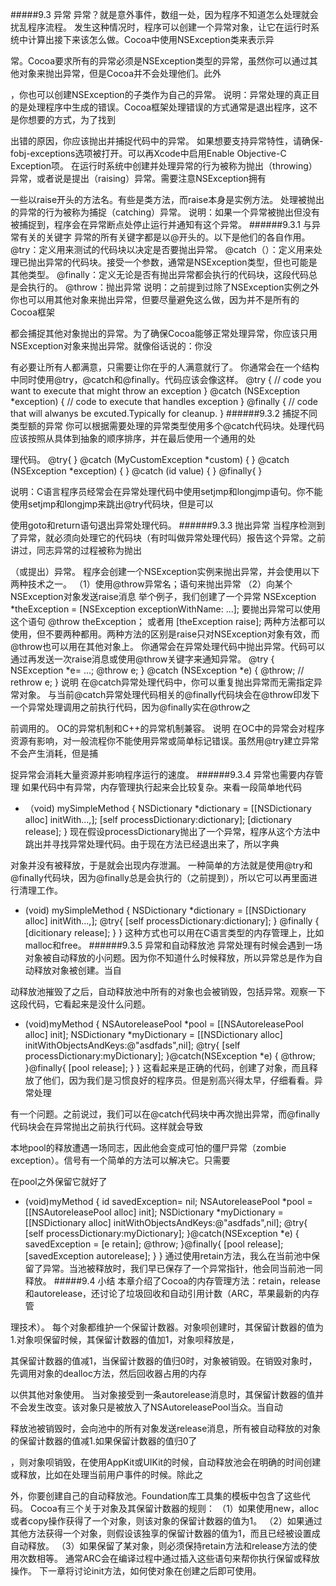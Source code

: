 #####9.3 异常
异常？就是意外事件，数组一处，因为程序不知道怎么处理就会扰乱程序流程。
发生这种情况时，程序可以创建一个异常对象，让它在运行时系统中计算出接下来该怎么做。Cocoa中使用NSException类来表示异

常。Cocoa要求所有的异常必须是NSException类型的异常，虽然你可以通过其他对象来抛出异常，但是Cocoa并不会处理他们。此外

，你也可以创建NSException的子类作为自己的异常。
说明：异常处理的真正目的是处理程序中生成的错误。Cocoa框架处理错误的方式通常是退出程序，这不是你想要的方式，为了找到

出错的原因，你应该抛出并捕捉代码中的异常。
如果想要支持异常特性，请确保-fobj-exceptions选项被打开。可以再Xcode中启用Enable Objective-C Exception项。
在运行时系统中创建并处理异常的行为被称为抛出（throwing）异常，或者说是提出（raising）异常。需要注意NSException拥有

一些以raise开头的方法名。有些是类方法，而raise本身是实例方法。
处理被抛出的异常的行为被称为捕捉（catching）异常。
说明：如果一个异常被抛出但没有被捕捉到，程序会在异常断点处停止运行并通知有这个异常。
######9.3.1 与异常有关的关键字
异常的所有关键字都是以@开头的。以下是他们的各自作用。
@try：定义用来测试的代码块以决定是否要抛出异常。
@catch（）：定义用来处理已抛出异常的代码块。接受一个参数，通常是NSException类型，但也可能是其他类型。
@finally：定义无论是否有抛出异常都会执行的代码块，这段代码总是会执行的。
@throw：抛出异常
说明：之前提到过除了NSException实例之外你也可以用其他对象来抛出异常，但要尽量避免这么做，因为并不是所有的Cocoa框架

都会捕捉其他对象抛出的异常。为了确保Cocoa能够正常处理异常，你应该只用NSException对象来抛出异常。就像俗话说的：你没

有必要让所有人都满意，只需要让你在乎的人满意就行了。
你通常会在一个结构中同时使用@try，@catch和@finally。代码应该会像这样。
@try
{
// code you want to execute that might throw an exception
}
@catch (NSException *exception)
{
// code to execute that handles exception
}
@finally
{
// code that will alwanys be excuted.Typically for cleanup.
}
######9.3.2 捕捉不同类型额的异常
你可以根据需要处理的异常类型使用多个@catch代码块。处理代码应该按照从具体到抽象的顺序排序，并在最后使用一个通用的处

理代码。
@try{
} @catch (MyCustomException *custom) {
} @catch (NSException *exception) {
} @catch (id value) {
} @finally{
}

说明：C语言程序员经常会在异常处理代码中使用setjmp和longjmp语句。你不能使用setjmp和longjmp来跳出@try代码块，但是可以

使用goto和return语句退出异常处理代码。
######9.3.3 抛出异常
当程序检测到了异常，就必须向处理它的代码块（有时叫做异常处理代码）报告这个异常。之前讲过，同志异常的过程被称为抛出

（或提出）异常。
程序会创建一个NSException实例来抛出异常，并会使用以下两种技术之一。
（1）使用@throw异常名；语句来抛出异常
（2）向某个NSException对象发送raise消息
举个例子，我们创建了一个异常
NSException *theException = [NSException exceptionWithName: ...];
要抛出异常可以使用这个语句
@throw theException；
或者用
[theException raise];
两种方法都可以使用，但不要两种都用。两种方法的区别是raise只对NSException对象有效，而@throw也可以用在其他对象上。
你通常会在异常处理代码中抛出异常。代码可以通过再发送一次raise消息或使用@throw关键字来通知异常。
@try
{
NSException *e= ...;
@throw e;
}
@catch (NSException *e) {
@throw; // rethrow e;
}
说明 在@catch异常处理代码中，你可以重复抛出异常而无需指定异常对象。
与当前@catch异常处理代码相关的@finally代码块会在@throw印发下一个异常处理调用之前执行代码，因为@finally实在@throw之

前调用的。
OC的异常机制和C++的异常机制兼容。
说明 在OC中的异常会对程序资源有影响，对一般流程你不能使用异常或简单标记错误。虽然用@try建立异常不会产生消耗，但是捕

捉异常会消耗大量资源并影响程序运行的速度。
######9.3.4 异常也需要内存管理
如果代码中有异常，内存管理执行起来会比较复杂。来看一段简单地代码
 - （void) mySimpleMethod
{
NSDictionary *dictionary = [[NSDictionary alloc] initWith...,];
[self processDictionary:dictionary];
[dictionary release];
}
现在假设processDictionary抛出了一个异常，程序从这个方法中跳出并寻找异常处理代码。由于现在方法已经退出来了，所以字典

对象并没有被释放，于是就会出现内存泄漏。
一种简单的方法就是使用@try和@finally代码块，因为@finally总是会执行的（之前提到），所以它可以再里面进行清理工作。
- (void) mySimpleMethod
{
NSDictionary *dictionary = [[NSDictionary alloc] initWith...,];
@try{
[self processDictionary:dictionary];
}
@finally {
[dicitionary release];
}
}
这种方式也可以用在C语言类型的内存管理上，比如malloc和free。
######9.3.5 异常和自动释放池
异常处理有时候会遇到一场对象被自动释放的小问题。因为你不知道什么时候释放，所以异常总是作为自动释放对象被创建。当自

动释放池摧毁了之后，自动释放池中所有的对象也会被销毁，包括异常。观察一下这段代码，它看起来是没什么问题。

- (void)myMethod
{
NSAutoreleasePool *pool = [[NSAutoreleasePool alloc] init];
NSDictionary *myDictionary = 
[[NSDictionary alloc] initWithObjectsAndKeys:@"asdfads",nil];
@try{
[self processDictionary:myDictionary];
}@catch(NSException *e) {
@throw;
}@finally{
[pool release];
}
}
这看起来是正确的代码，创建了对象，而且释放了他们，因为我们是习惯良好的程序员。但是别高兴得太早，仔细看看。异常处理

有一个问题。之前说过，我们可以在@catch代码块中再次抛出异常，而@finally代码块会在异常抛出之前执行代码。这样就会导致

本地pool的释放遭遇一场同志，因此他会变成可怕的僵尸异常（zombie exception）。信号有一个简单的方法可以解决它。只需要

在pool之外保留它就好了
- (void)myMethod
{
id savedException= nil;
NSAutoreleasePool *pool = [[NSAutoreleasePool alloc] init];
NSDictionary *myDictionary = 
[[NSDictionary alloc] initWithObjectsAndKeys:@"asdfads",nil];
@try{
[self processDictionary:myDictionary];
}@catch(NSException *e) {
savedException = [e retain];
@throw;
}@finally{
[pool release];
[savedException autorelease];
}
}
通过使用retain方法，我么在当前池中保留了异常。当池被释放时，我们早已保存了一个异常指针，他会同当前池一同释放。
#####9.4 小结
本章介绍了Cocoa的内存管理方法：retain，release和autorelease，还讨论了垃圾回收和自动引用计数（ARC，苹果最新的内存管

理技术）。
每个对象都维护一个保留计数器。对象呗创建时，其保留计数器的值为1.对象呗保留时候，其保留计数器的值加1，对象呗释放是，

其保留计数器的值减1，当保留计数器的值归0时，对象被销毁。在销毁对象时，先调用对象的dealloc方法，然后回收器占用的内存

以供其他对象使用。
当对象接受到一条autorelease消息时，其保留计数器的值并不会发生改变。该对象只是被放入了NSAutoreleasePool当众。当自动

释放池被销毁时，会向池中的所有对象发送release消息，所有被自动释放的对象的保留计数器的值减1.如果保留计数器的值归0了

，则对象呗销毁，在使用AppKit或UIKit的时候，自动释放池会在明确的时间创建或释放，比如在处理当前用户事件的时候。除此之

外，你要创建自己的自动释放池。Foundation库工具集的模板中包含了这些代码。
Cocoa有三个关于对象及其保留计数器的规则：
（1）如果使用new，alloc或者copy操作获得了一个对象，则该对象的保留计数器的值为1。
（2）如果通过其他方法获得一个对象，则假设该独享的保留计数器的值为1，而且已经被设置成自动释放。
（3）如果保留了某对象，则必须保持retain方法和release方法的使用次数相等。
通常ARC会在编译过程中通过插入这些语句来帮你执行保留或释放操作。
下一章将讨论init方法，如何使对象在创建之后即可使用。
